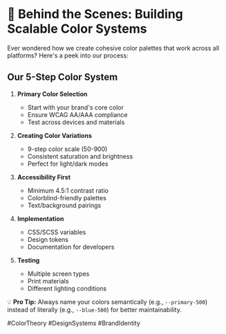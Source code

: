 # 🎨 Behind the Scenes: Building Scalable Color Systems

Ever wondered how we create cohesive color palettes that work across all platforms? Here's a peek into our process:

## Our 5-Step Color System

1. **Primary Color Selection**
   - Start with your brand's core color
   - Ensure WCAG AA/AAA compliance
   - Test across devices and materials

2. **Creating Color Variations**
   - 9-step color scale (50-900)
   - Consistent saturation and brightness
   - Perfect for light/dark modes

3. **Accessibility First**
   - Minimum 4.5:1 contrast ratio
   - Colorblind-friendly palettes
   - Text/background pairings

4. **Implementation**
   - CSS/SCSS variables
   - Design tokens
   - Documentation for developers

5. **Testing**
   - Multiple screen types
   - Print materials
   - Different lighting conditions

💡 **Pro Tip:** Always name your colors semantically (e.g., `--primary-500`) instead of literally (e.g., `--blue-500`) for better maintainability.

#ColorTheory #DesignSystems #BrandIdentity
